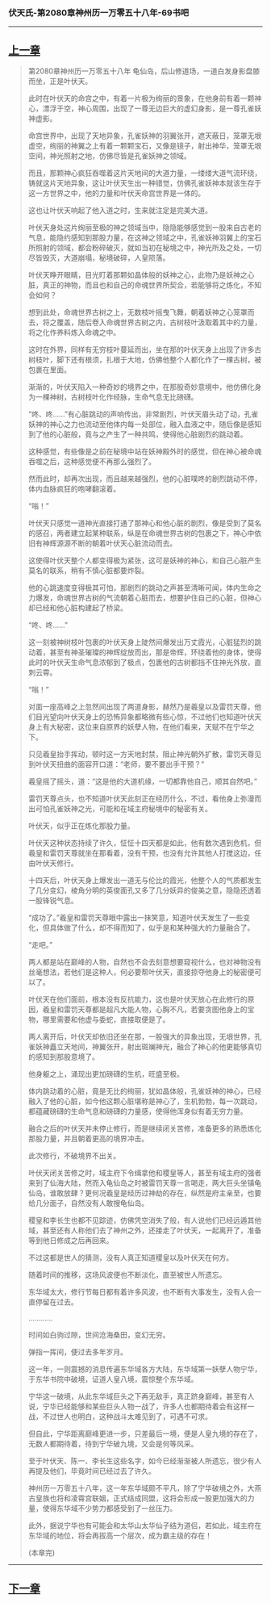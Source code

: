 ### 伏天氏-第2080章神州历一万零五十八年-69书吧

--------
[上一章](./cc47d9b685cad6a94cf7b75f2d5c0efc.md)
--------


>
>
>
>第2080章神州历一万零五十八年
>龟仙岛，后山修道场，一道白发身影盘膝而坐，正是叶伏天。
>
>此时在叶伏天的命宫之中，有着一片极为绚丽的景象，在他身前有着一颗神心，漂浮于空，神心周围，出现了一尊无边巨大的虚幻身影，是一尊孔雀妖神虚影。
>
>命宫世界中，出现了天地异象，孔雀妖神的羽翼张开，遮天蔽日，笼罩无垠虚空，绚丽的神翼之上有着一颗颗宝石，又像是镜子，射出神华，笼罩无垠空间，神光照射之地，仿佛尽皆是孔雀妖神之领域。
>
>而且，那颗神心疯狂吞噬着这片天地间的大道力量，一缕缕大道气流环绕，铸就这片天地异象，这让叶伏天生出一种错觉，仿佛孔雀妖神本就该生存于这一方世界之中，他的力量和叶伏天命宫世界是一体的。
>
>这也让叶伏天响起了他入道之时，生来就注定是完美大道。
>
>叶伏天身处这片绚丽至极的神之领域当中，隐隐能够感觉到一股来自古老的气息，能隐约感知到那股力量，在这神之领域之中，孔雀妖神羽翼上的宝石所照射的领域，都会粉碎破灭，就如当初在秘境之中，神光所及之处，一切尽皆毁灭，大道崩塌，秘境破碎，人皇陨落。
>
>叶伏天睁开眼睛，目光盯着那颗如晶体般的妖神之心，此物乃是妖神之心脏，真正的神物，而且也和自己的命魂世界所契合，若能够将之炼化，不知会如何？
>
>想到此处，命魂世界古树之上，无数枝叶摇曳飞舞，朝着妖神之心笼罩而去，将之覆盖，随后卷入命魂世界古树之内，古树枝叶汲取着其中的力量，将之化作养料炼入命魂之中。
>
>这时在外界，同样有无穷枝叶蔓延而出，坐在那的叶伏天身上出现了许多古树枝叶，脚下还有根须，扎根于大地，仿佛他整个人都化作了一棵古树，被包裹在里面。
>
>渐渐的，叶伏天陷入一种奇妙的境界之中，在那股奇妙意境中，他仿佛化身为一棵神树，古树枝叶化作经脉，生命气息无比磅礴。
>
>“咚、咚……”有心脏跳动的声响传出，非常剧烈，叶伏天眉头动了动，孔雀妖神的神心之力也流动至他体内每一处部位，融入血液之中，随后像是感知到了他的心脏般，竟与之产生了一种共鸣，使得他心脏剧烈的跳动着。
>
>这种感觉，有些像是之前在秘境中站在妖神殿外时的感觉，但在神心被命魂吞噬之后，这种感觉便不再那么强烈了。
>
>然而此时，却再次出现，而且越来越强烈，他的心脏噗咚的剧烈跳动不停，体内血脉疯狂的咆哮翻滚着。
>
>“嗡！”
>
>叶伏天只感觉一道神光直接打通了那神心和他心脏的剧烈，像是受到了莫名的感召，两者建立起某种联系，纵是在命魂世界古树的包裹之下，神心中依旧有神辉源源不断的朝着叶伏天心脏流动而去。
>
>这使得叶伏天整个人都变得极为紧张，这可是妖神的神心，和自己心脏产生莫名的联系，稍有不慎心脏都要炸裂。
>
>他的心跳速度变得极其可怕，那剧烈的跳动之声甚至清晰可闻，体内生命之力爆发，命魂世界古树的气流朝着心脏而去，想要护住自己的心脏，但神心却已经和他心脏构建起了桥梁。
>
>“咚、咚……”
>
>这一刻被神树枝叶包裹的叶伏天身上陡然间爆发出万丈霞光，心脏猛烈的跳动着，甚至有神圣璀璨的神辉绽放而出，那是帝辉，环绕着他的身体，使得此时的叶伏天生命气息浓郁到了极点，包裹他的古树都挡不住神光外放，直刺云霄。
>
>“嗡！”
>
>对面一座高峰之上忽然间出现了两道身影，赫然乃是羲皇以及雷罚天尊，他们目光望向叶伏天身上的恐怖异象都略微有些心惊，不过他们也知道叶伏天身上有大秘密，这位来自原界的妖孽人物，在他们看来，天赋不在宁华之下。
>
>只见羲皇抬手挥动，顿时这一方天地封禁，阻止神光朝外扩散，雷罚天尊见到叶伏天扭曲的面容开口道：“老师，要不要出手干预？”
>
>羲皇摇了摇头，道：“这是他的大道机缘，一切都靠他自己，顺其自然吧。”
>
>雷罚天尊点头，也不知道叶伏天此刻正在经历什么，不过，看他身上弥漫而出可怕孔雀妖神之光，可能和在域主府秘境中的秘密有关。
>
>叶伏天，似乎正在炼化那股力量。
>
>叶伏天这种状态持续了许久，怔怔十四天都是如此，他有数次遇到危机，但羲皇和雷罚天尊就坐在那看着，没有干预，也没有允许其他人打搅这边，任由叶伏天修行。
>
>十四天后，叶伏天身上爆发出一道无与伦比的霞光，他整个人的气质都发生了几分变幻，棱角分明的英俊面孔又多了几分妖异的俊美之意，隐隐还透着一股锋锐气息。
>
>“成功了。”羲皇和雷罚天尊眼中露出一抹笑意，知道叶伏天发生了一些变化，但具体做了什么，却不得而知了，似乎是和某种强大的力量融合了。
>
>“走吧。”
>
>两人都是站在巅峰的人物，自然也不会去刻意想要窥视什么，也对神物没有丝毫想法，若他们是这种人，何必要帮叶伏天，直接掠夺他身上的秘密便可以了。
>
>叶伏天在他们面前，根本没有反抗能力，这也是叶伏天放心在此修行的原因，羲皇和雷罚天尊都是超凡大能人物，心胸不凡，若要贪图他身上的宝物，哪里需要和他虚与委蛇，直接取便是了。
>
>两人离开后，叶伏天却依旧还坐在那，一股强大的异象出现，无垠世界，孔雀妖神矗立天地间，神翼张开，射出斑斓神光，融合了神心的他更能够真切的感知到那股意境了。
>
>他身躯之上，涌现出更加磅礴的生机，旺盛至极。
>
>体内跳动着的心脏，竟是无比的绚丽，犹如晶体般，孔雀妖神的神心，已经融入了他的心脏，如今他这颗心脏堪称是神心了，生机勃勃，每一次跳动，都蕴藏磅礴的生命气息和磅礴的力量感，使得他浑身似有着无穷力量。
>
>融合之后的叶伏天并未停止修行，而是继续闭关苦修，准备更多的熟悉炼化那股力量，并且朝着更高的境界冲击。
>
>此次修行，不破境界不出关。
>
>叶伏天闭关苦修之时，域主府下令缉拿他和稷皇等人，甚至有域主府的强者来到了仙海大陆，然而入龟仙岛之时被雷罚天尊一言喝走，两大巨头坐镇龟仙岛，谁敢放肆？更何况羲皇是经历过神劫的存在，纵然是府主亲至，也要给几分面子，自然没有人敢搜龟仙岛。
>
>稷皇和李长生也都不见踪迹，仿佛凭空消失了般，有人说他们已经远遁其他域，甚至还有人称他们去了神州之外，还接走了叶伏天，一起离开了，准备等到他日修成之后再回来。
>
>不过这都是世人的猜测，没有人真正知道稷皇以及叶伏天在何方。
>
>随着时间的推移，这场风波便也不断淡化，直至被世人所遗忘。
>
>东华域太大，修行节每日都有着许多风波，也不断有大事发生，没有人会一直停留在过去。
>
>…………
>
>时间如白驹过隙，世间沧海桑田，变幻无穷。
>
>弹指一挥间，便过去多年岁月。
>
>这一年，一则震撼的消息传遍东华域各方大陆，东华域第一妖孽人物宁华，于东华书院中破境，证道人皇八境，震惊整个东华域。
>
>宁华这一破境，从此东华域巨头之下再无敌手，真正跻身巅峰，甚至有人说，宁华已经能够和某些巨头人物一战了，许多人也都期待着会有这样一战，不过世人也明白，这种战斗太难见到了，可遇不可求。
>
>但自此，宁华距离巅峰更进一步，只差最后一境，便是人皇九境的存在了，无数人都期待着，待到宁华破九境，又会是何等风采。
>
>至于叶伏天、陈一、李长生这些名字，如今已经渐渐被人所遗忘，很少有人再提及他们，毕竟时间已经过去了许久。
>
>神州历一万零五十八年，这一年东华域颇不平凡，除了宁华破境之外，大燕古皇族也将和凌霄宫联姻，正式结成同盟，这将会形成一股更加强大的力量，使得东华域不少势力都感受到了一丝压力。
>
>此外，据说宁华也有可能会和太华山太华仙子结为道侣，若如此，域主府在东华域的地位，将会再拔高一个层次，成为霸主级的存在！
>
>(本章完)
>
>

--------
[下一章](./431755cb997a7cb53df788a0f126ae65.md)
--------
